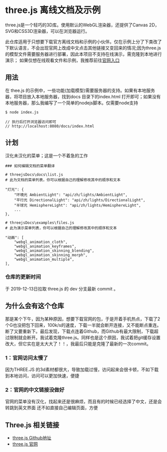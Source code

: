 # three.js 离线文档及示例

three.js是一个轻巧的3D库。使用默认的WebGL渲染器，还提供了Canvas 2D，SVG和CSS3D渲染器，可以在浏览器运行。

此仓库适用于只想要下载官方离线文档和示例的小伙伴。仅在示例上分了下类改了下默认语言，不会出现官网上改成中文点击其他链接又变回来的情况;因为three.js 的模型文件需要服务器进行部署，因此本项目不支持在线演示，需克隆到本地进行演示；
如果仅想在线观看文件和示例，我推荐前往[官网入口](https://threejs.org/)

## 用法

在 thee.js 的示例中，一些功能(加载模型)需要服务器的支持。如果有本地服务器，将项目放入本地服务器，找到docs 目录下的index.html
打开即可；如果没有本地服务器，那么我编写了一个简单的nodejs脚本。仅需要node支持

```
$ node index.js

// 执行后打开浏览器访问即可
// http://localhost:8080/docs/index.html
```

## 计划

汉化未汉化的菜单；这是一个不着急的工作

```
### 如何编辑文档的菜单翻译

# threejsDocs\docs\list.js   
# 此为文档的菜单列表，你可以根据自己的理解修改其中的顺序和文本

"灯光": {
    "环境光 AmbientLight": "api/zh/lights/AmbientLight",
    "平行光 DirectionalLight": "api/zh/lights/DirectionalLight",
    "半球光 HemisphereLight": "api/zh/lights/HemisphereLight",
    ...
},
```

```
# threejsDocs\examples\files.js
# 此为演示菜单列表，你可以根据自己的理解修改其中的顺序和文本

"动画": [
    "webgl_animation_cloth",
    "webgl_animation_keyframes",
    "webgl_animation_skinning_blending",
    "webgl_animation_skinning_morph",
    "webgl_animation_multiple",
],
```

### 仓库的更新时间

于 2019-12-13日拉取 three.js 的 dev 分支最新 commit 。

## 为什么会有这个仓库

那是某个下午，因为某种原因，想要下载官网的包，于是开着手机热点，下载了2个G也没把包下回来，100k/s的速度，下载一半就会断开连接，又不能断点重连。断了又要重新下。最后发现，下载点连着Github，而Github有最大限制，下载超过限制就会断开。我试着克隆three.js。同样也是这个原因，我试着把git缓存设置改大，但它实在是太大大了！！，我最后只能是克隆了最新的一次commit。

### 1：官网访问太慢了

因为THREE.JS 的3d素材都很大，导致加载过慢，访问起来会很卡顿，不如下载到本地访问，访问可以更加快速，便捷

### 2：官网的中文链接没做好

官网的菜单没有汉化，找起来还是很麻烦，而且有的时候已经选择了中文，还是会转跳到英文界面
还不如直接自己编辑页面，方便

## Three.js 相关链接

 - [three.js Github地址](https://github.com/mrdoob/three.js)
 - [three.js 官网](https://threejs.org/)
